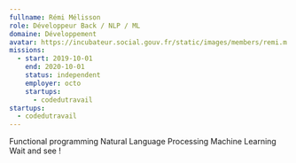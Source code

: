```yaml
---
fullname: Rémi Mélisson
role: Développeur Back / NLP / ML
domaine: Développement
avatar: https://incubateur.social.gouv.fr/static/images/members/remi.m.jpg
missions:
  - start: 2019-10-01
    end: 2020-10-01
    status: independent
    employer: octo
    startups:
      - codedutravail
startups:
  - codedutravail
---
```

Functional programming Natural Language Processing Machine Learning
Wait and see !